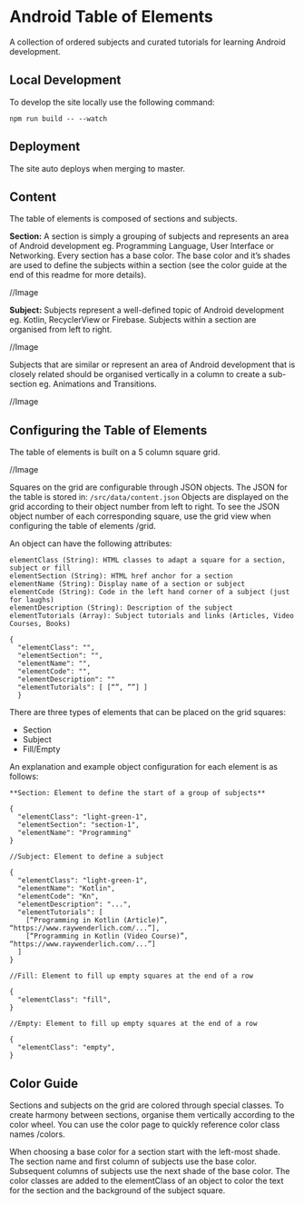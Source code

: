 # Android Table of Elements

A collection of ordered subjects and curated tutorials for learning Android development.

## Local Development

To develop the site locally use the following command:

```npm run build -- --watch```

## Deployment

The site auto deploys when merging to master.

## Content

The table of elements is composed of sections and subjects.

**Section:** A section is simply a grouping of subjects and represents an area of Android development eg. Programming Language, User Interface or Networking. Every section has a base color. The base color and it’s shades are used to define the subjects within a section (see the color guide at the end of this readme for more details).

//Image

**Subject:** Subjects represent a well-defined topic of Android development eg. Kotlin, RecyclerView or Firebase. Subjects within a section are organised from left to right.

//Image

Subjects that are similar or represent an area of Android development that is closely related should be organised vertically in a column to create a sub-section eg. Animations and Transitions.

//Image

## Configuring the Table of Elements

The table of elements is built on a 5 column square grid.

//Image

Squares on the grid are configurable through JSON objects. The JSON for the table is stored in: ```/src/data/content.json``` Objects are displayed on the grid according to their object number from left to right. To see the JSON object number of each corresponding square, use the grid view when configuring the table of elements /grid.

An object can have the following attributes:

```
elementClass (String): HTML classes to adapt a square for a section, subject or fill
elementSection (String): HTML href anchor for a section
elementName (String): Display name of a section or subject
elementCode (String): Code in the left hand corner of a subject (just for laughs)
elementDescription (String): Description of the subject
elementTutorials (Array): Subject tutorials and links (Articles, Video Courses, Books)
```
```
{
  "elementClass": "",
  "elementSection": "",
  "elementName": "",
  "elementCode": "",
  "elementDescription": ""
  "elementTutorials": [ [“”, ””] ]
  }
```

There are three types of elements that can be placed on the grid squares:

* Section
* Subject
* Fill/Empty

An explanation and example object configuration for each element is as follows:

```
**Section: Element to define the start of a group of subjects**

{
  "elementClass": "light-green-1",
  "elementSection": "section-1",
  "elementName": "Programming"
}
```

```
//Subject: Element to define a subject

{
  "elementClass": "light-green-1",
  "elementName": "Kotlin",
  "elementCode": "Kn",
  "elementDescription": "...",
  "elementTutorials": [
    [“Programming in Kotlin (Article)”, “https://www.raywenderlich.com/...”],
    [“Programming in Kotlin (Video Course)”, “https://www.raywenderlich.com/...”]
  ]
}
```

```
//Fill: Element to fill up empty squares at the end of a row

{
  "elementClass": "fill",
}
```

```
//Empty: Element to fill up empty squares at the end of a row

{
  "elementClass": "empty",
}
```

## Color Guide

Sections and subjects on the grid are colored through special classes. To create harmony between sections, organise them vertically according to the color wheel. You can use the color page to quickly reference color class names /colors.

When choosing a base color for a section start with the left-most shade. The section name and first column of subjects use the base color. Subsequent columns of subjects use the next shade of the base color. The color classes are added to the elementClass of an object to color the text for the section and the background of the subject square.





